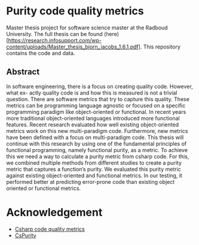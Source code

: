 # Purity code quality metrics
Master thesis project for software science master at the Radboud University. The full thesis can be found (here)[https://research.infosupport.com/wp-content/uploads/Master_thesis_bjorn_jacobs_1.6.1.pdf]. This repository contains the code and data.

## Abstract 
In software engineering, there is a focus on creating quality code. However, what ex-
actly quality code is and how this is measured is not a trivial question. There are
software metrics that try to capture this quality. These metrics can be programming
language agnostic or focused on a specific programming paradigm like object-oriented or
functional. In recent years more traditional object-oriented languages introduced more
functional features. Recent research evaluated how well existing object-oriented metrics
work on this new multi-paradigm code. Furthermore, new metrics have been defined
with a focus on multi-paradigm code. This thesis will continue with this research by
using one of the fundamental principles of functional programming, namely functional
purity, as a metric. To achieve this we need a way to calculate a purity metric from
csharp code. For this, we combined multiple methods from different studies to create a
purity metric that captures a function’s purity. We evaluated this purity metric against
existing object-oriented and functional metrics. In our testing, it performed better at
predicting error-prone code than existing object oriented or functional metrics.

# Acknowledgement
* [Csharp code quality metrics](https://github.com/bzuilhof/StaticCodeAnalysis)
* [CsPurity](https://github.com/melkster/CsPurity)
